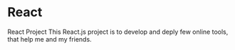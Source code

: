 # React
React Project
This React.js project is to develop and deply few online tools, that help me and my friends.
